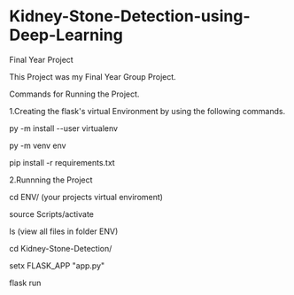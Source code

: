 # Kidney-Stone-Detection-using-Deep-Learning
Final Year Project 

This Project was my Final Year Group Project.

Commands for Running the Project.

1.Creating the flask's virtual Environment by using the following commands.

py -m install --user virtualenv

py -m venv env

pip install -r requirements.txt

2.Runnning the Project

cd ENV/ (your projects virtual enviroment)

source Scripts/activate

ls (view all files in folder ENV)

cd Kidney-Stone-Detection/

setx FLASK_APP "app.py"

flask run



